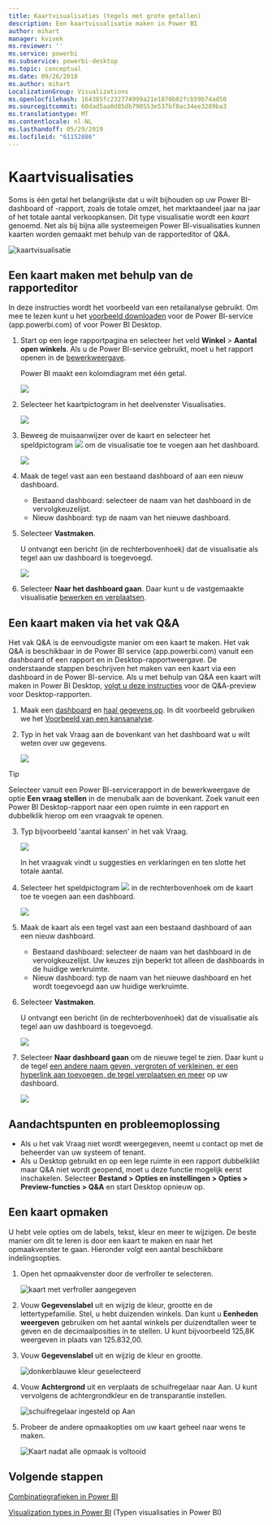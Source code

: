 ```yaml
---
title: Kaartvisualisaties (tegels met grote getallen)
description: Een kaartvisualisatie maken in Power BI
author: mihart
manager: kvivek
ms.reviewer: ''
ms.service: powerbi
ms.subservice: powerbi-desktop
ms.topic: conceptual
ms.date: 09/26/2018
ms.author: mihart
LocalizationGroup: Visualizations
ms.openlocfilehash: 164385fc232774999a21e1870b02fcb59b74ad50
ms.sourcegitcommit: 60dad5aa0d85db790553e537bf8ac34ee3289ba3
ms.translationtype: MT
ms.contentlocale: nl-NL
ms.lasthandoff: 05/29/2019
ms.locfileid: "61152886"
---
```

# <a name="card-visualizations"></a>Kaartvisualisaties
Soms is één getal het belangrijkste dat u wilt bijhouden op uw Power BI-dashboard of -rapport, zoals de totale omzet, het marktaandeel jaar na jaar of het totale aantal verkoopkansen. Dit type visualisatie wordt een *kaart* genoemd. Net als bij bijna alle systeemeigen Power BI-visualisaties kunnen kaarten worden gemaakt met behulp van de rapporteditor of Q&A.

![kaartvisualisatie](media/power-bi-visualization-card/pbi_opptuntiescard.png)

## <a name="create-a-card-using-the-report-editor"></a>Een kaart maken met behulp van de rapporteditor
In deze instructies wordt het voorbeeld van een retailanalyse gebruikt. Om mee te lezen kunt u het [voorbeeld downloaden](../sample-datasets.md) voor de Power BI-service (app.powerbi.com) of voor Power BI Desktop.   

1. Start op een lege rapportpagina en selecteer het veld **Winkel** \> **Aantal open winkels**. Als u de Power BI-service gebruikt, moet u het rapport openen in de [bewerkweergave](../service-interact-with-a-report-in-editing-view.md).

    Power BI maakt een kolomdiagram met één getal.

   ![](media/power-bi-visualization-card/pbi_rptnumbertilechart.png)
2. Selecteer het kaartpictogram in het deelvenster Visualisaties.

   ![](media/power-bi-visualization-card/power-bi-templates.png)
6. Beweeg de muisaanwijzer over de kaart en selecteer het speldpictogram ![](media/power-bi-visualization-card/pbi_pintile.png) om de visualisatie toe te voegen aan het dashboard.

   ![](media/power-bi-visualization-card/power-bi-pin-icon.png)
7. Maak de tegel vast aan een bestaand dashboard of aan een nieuw dashboard.

   * Bestaand dashboard: selecteer de naam van het dashboard in de vervolgkeuzelijst.
   * Nieuw dashboard: typ de naam van het nieuwe dashboard.
8. Selecteer **Vastmaken**.

   U ontvangt een bericht (in de rechterbovenhoek) dat de visualisatie als tegel aan uw dashboard is toegevoegd.

   ![](media/power-bi-visualization-card/power-bi-success2.png)
9. Selecteer **Naar het dashboard gaan**. Daar kunt u de vastgemaakte visualisatie [bewerken en verplaatsen](../service-dashboard-edit-tile.md).


## <a name="create-a-card-from-the-qa-question-box"></a>Een kaart maken via het vak Q&A
Het vak Q&A is de eenvoudigste manier om een kaart te maken. Het vak Q&A is beschikbaar in de Power BI service (app.powerbi.com) vanuit een dashboard of een rapport en in Desktop-rapportweergave. De onderstaande stappen beschrijven het maken van een kaart via een dashboard in de Power BI-service. Als u met behulp van Q&A een kaart wilt maken in Power BI Desktop, [volgt u deze instructies](https://powerbi.microsoft.com/blog/power-bi-desktop-december-feature-summary/#QandA) voor de Q&A-preview voor Desktop-rapporten.

1. Maak een [dashboard](../service-dashboards.md) en [haal gegevens op](../service-get-data.md). In dit voorbeeld gebruiken we het [Voorbeeld van een kansanalyse](../sample-opportunity-analysis.md).

1. Typ in het vak Vraag aan de bovenkant van het dashboard wat u wilt weten over uw gegevens. 

   ![](media/power-bi-visualization-card/power-bi-q-and-a-box.png)

> [!TIP]
> Selecteer vanuit een Power BI-servicerapport in de bewerkweergave de optie **Een vraag stellen** in de menubalk aan de bovenkant. Zoek vanuit een Power BI Desktop-rapport naar een open ruimte in een rapport en dubbelklik hierop om een vraagvak te openen.

3. Typ bijvoorbeeld 'aantal kansen' in het vak Vraag.

   ![](media/power-bi-visualization-card/power-bi-q-and-a.png)

   In het vraagvak vindt u suggesties en verklaringen en ten slotte het totale aantal.  
4. Selecteer het speldpictogram ![](media/power-bi-visualization-card/pbi_pintile.png) in de rechterbovenhoek om de kaart toe te voegen aan een dashboard.

   ![](media/power-bi-visualization-card/power-bi-pin.png)
5. Maak de kaart als een tegel vast aan een bestaand dashboard of aan een nieuw dashboard.

   * Bestaand dashboard: selecteer de naam van het dashboard in de vervolgkeuzelijst. Uw keuzes zijn beperkt tot alleen de dashboards in de huidige werkruimte.
   * Nieuw dashboard: typ de naam van het nieuwe dashboard en het wordt toegevoegd aan uw huidige werkruimte.
6. Selecteer **Vastmaken**.

   U ontvangt een bericht (in de rechterbovenhoek) dat de visualisatie als tegel aan uw dashboard is toegevoegd.  

   ![](media/power-bi-visualization-card/power-bi-success2.png)
7. Selecteer **Naar dashboard gaan** om de nieuwe tegel te zien. Daar kunt u de tegel [een andere naam geven, vergroten of verkleinen, er een hyperlink aan toevoegen, de tegel verplaatsen en meer](../service-dashboard-edit-tile.md) op uw dashboard.

   ![](media/power-bi-visualization-card/power-bi-pinned.png)

## <a name="considerations-and-troubleshooting"></a>Aandachtspunten en probleemoplossing
- Als u het vak Vraag niet wordt weergegeven, neemt u contact op met de beheerder van uw systeem of tenant.    
- Als u Desktop gebruikt en op een lege ruimte in een rapport dubbelklikt maar Q&A niet wordt geopend, moet u deze functie mogelijk eerst inschakelen.  Selecteer **Bestand > Opties en instellingen > Opties > Preview-functies > Q&A** en start Desktop opnieuw op.

## <a name="format-a-card"></a>Een kaart opmaken
U hebt vele opties om de labels, tekst, kleur en meer te wijzigen. De beste manier om dit te leren is door een kaart te maken en naar het opmaakvenster te gaan. Hieronder volgt een aantal beschikbare indelingsopties. 

1. Open het opmaakvenster door de verfroller te selecteren. 

    ![kaart met verfroller aangegeven](media/power-bi-visualization-card/power-bi-format-card.png)
2. Vouw **Gegevenslabel** uit en wijzig de kleur, grootte en de lettertypefamilie. Stel, u hebt duizenden winkels. Dan kunt u **Eenheden weergeven** gebruiken om het aantal winkels per duizendtallen weer te geven en de decimaalposities in te stellen. U kunt bijvoorbeeld 125,8K weergeven in plaats van 125.832,00.

3.  Vouw **Gegevenslabel** uit en wijzig de kleur en grootte.

    ![donkerblauwe kleur geselecteerd](media/power-bi-visualization-card/power-bi-card-format.png)

4. Vouw **Achtergrond** uit en verplaats de schuifregelaar naar Aan.  U kunt vervolgens de achtergrondkleur en de transparantie instellen.

    ![schuifregelaar ingesteld op Aan](media/power-bi-visualization-card/power-bi-format-color.png)

5. Probeer de andere opmaakopties om uw kaart geheel naar wens te maken. 

    ![Kaart nadat alle opmaak is voltooid](media/power-bi-visualization-card/power-bi-formatted.png)

## <a name="next-steps"></a>Volgende stappen
[Combinatiegrafieken in Power BI](power-bi-visualization-combo-chart.md)

[Visualization types in Power BI](power-bi-visualization-types-for-reports-and-q-and-a.md) (Typen visualisaties in Power BI)
